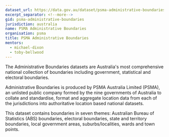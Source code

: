 ```yaml
---
dataset_url: https://data.gov.au/dataset/psma-administrative-boundaries
excerpt_separator: <!--more-->
gid: psma-administrative-boundaries
jurisdiction: australia
name: PSMA Administrative Boundaries
organisation: psma
title: PSMA Administrative Boundaries
mentors:
  - michael-dixon
  - toby-bellwood
---
```


The Administrative Boundaries datasets are Australia's most comprehensive national collection of boundaries including government, statistical and electoral boundaries.

<!--more-->

Administrative Boundaries is produced by PSMA Australia Limited (PSMA), an unlisted public company formed by the nine governments of Australia to collate and standardise, format and aggregate location data from each of the jurisdictions into authoritative location based national datasets. 

This dataset contains boundaries in seven themes: Australian Bureau of Statistics (ABS) boundaries, electoral boundaries, state and territory boundaries, local government areas, suburbs/localities, wards and town points.